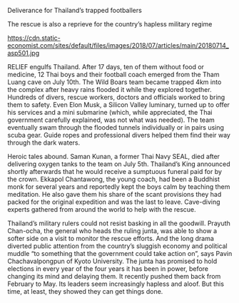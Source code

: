 Deliverance for Thailand’s trapped footballers

The rescue is also a reprieve for the country’s hapless military regime

https://cdn.static-economist.com/sites/default/files/images/2018/07/articles/main/20180714_asp501.jpg

RELIEF engulfs Thailand. After 17 days, ten of them without food or medicine, 12 Thai boys and their football coach emerged from the Tham Luang cave on July 10th. The Wild Boars team became trapped 4km into the complex after heavy rains flooded it while they explored together. Hundreds of divers, rescue workers, doctors and officials worked to bring them to safety. Even Elon Musk, a Silicon Valley luminary, turned up to offer his services and a mini submarine (which, while appreciated, the Thai government carefully explained, was not what was needed). The team eventually swam through the flooded tunnels individually or in pairs using scuba gear. Guide ropes and professional divers helped them find their way through the dark waters.

Heroic tales abound. Saman Kunan, a former Thai Navy SEAL, died after delivering oxygen tanks to the team on July 5th. Thailand’s King announced shortly afterwards that he would receive a sumptuous funeral paid for by the crown. Ekkapol Chantawong, the young coach, had been a Buddhist monk for several years and reportedly kept the boys calm by teaching them meditation. He also gave them his share of the scant provisions they had packed for the original expedition and was the last to leave. Cave-diving experts gathered from around the world to help with the rescue.

Thailand’s military rulers could not resist basking in all the goodwill. Prayuth Chan-ocha, the general who heads the ruling junta, was able to show a softer side on a visit to monitor the rescue efforts. And the long drama diverted public attention from the country’s sluggish economy and political muddle “to something that the government could take action on”, says Pavin Chachavalpongpun of Kyoto University. The junta has promised to hold elections in every year of the four years it has been in power, before changing its mind and delaying them. It recently pushed them back from February to May. Its leaders seem increasingly hapless and aloof. But this time, at least, they showed they can get things done.
